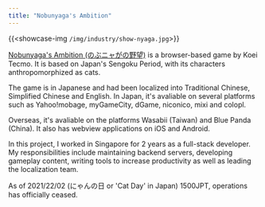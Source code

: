 ```yaml
---
title: "Nobunyaga's Ambition"
---
```


{{<showcase-img `/img/industry/show-nyaga.jpg`>}}

[Nobunyaga's Ambition (のぶニャがの野望)](https://www.gamecity.ne.jp/nobunyaga/) is a browser-based game by Koei Tecmo. It is based on Japan's Sengoku Period, with its characters anthropomorphized as cats.
                
The game is in Japanese and had been localized into Traditional Chinese, Simplified Chinese and English. In Japan, it's avaliable on several platforms such as Yahoo!mobage, myGameCity, dGame, niconico, mixi and colopl.

Overseas, it's avaliable on the platforms Wasabii (Taiwan) and Blue Panda (China). It also has webview applications on iOS and Android.
            
In this project, I worked in Singapore for 2 years as a full-stack developer. My responsibilities include maintaining backend servers, developing gameplay content,  writing tools to increase productivity as well as leading the localization team.

As of 2021/22/02 (にゃんの日 or 'Cat Day' in Japan) 1500JPT, operations has officially ceased.